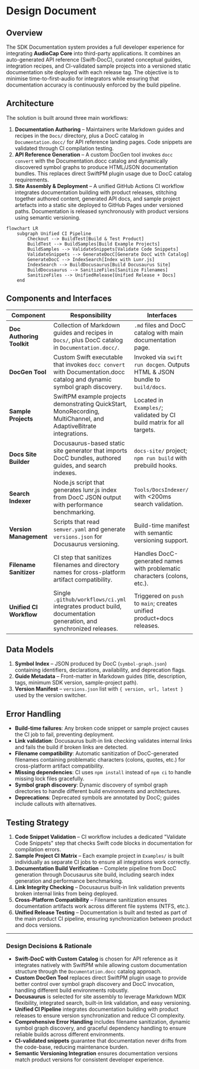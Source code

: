 # Design Document

## Overview

The SDK Documentation system provides a full developer experience for integrating **AudioCap Core** into third-party applications. It combines an auto-generated API reference (Swift-DocC), curated conceptual guides, integration recipes, and CI-validated sample projects into a versioned static documentation site deployed with each release tag. The objective is to minimise time-to-first-audio for integrators while ensuring that documentation accuracy is continuously enforced by the build pipeline.

## Architecture

The solution is built around three main workflows:

1. **Documentation Authoring** – Maintainers write Markdown guides and recipes in the `Docs/` directory, plus a DocC catalog in `Documentation.docc/` for API reference landing pages. Code snippets are validated through CI compilation testing.
2. **API Reference Generation** – A custom DocGen tool invokes `docc convert` with the Documentation.docc catalog and dynamically discovered symbol graphs to produce HTML/JSON documentation bundles. This replaces direct SwiftPM plugin usage due to DocC catalog requirements.
3. **Site Assembly & Deployment** – A unified GitHub Actions CI workflow integrates documentation building with product releases, stitching together authored content, generated API docs, and sample project artefacts into a static site deployed to GitHub Pages under versioned paths. Documentation is released synchronously with product versions using semantic versioning.

```mermaid
flowchart LR
    subgraph Unified CI Pipeline
        Checkout --> BuildTest[Build & Test Product]
        BuildTest --> BuildSamples[Build Example Projects]
        BuildSamples --> ValidateSnippets[Validate Code Snippets]
        ValidateSnippets --> GenerateDocC[Generate DocC with Catalog]
        GenerateDocC --> IndexSearch[Index with Lunr.js]
        IndexSearch --> BuildDocusaurus[Build Docusaurus Site]
        BuildDocusaurus --> SanitizeFiles[Sanitize Filenames]
        SanitizeFiles --> UnifiedRelease[Unified Release + Docs]
    end
```

## Components and Interfaces

| Component | Responsibility | Interfaces |
|-----------|---------------|------------|
| **Doc Authoring Toolkit** | Collection of Markdown guides and recipes in `Docs/`, plus DocC catalog in `Documentation.docc/`. | `.md` files and DocC catalog with main documentation page. |
| **DocGen Tool** | Custom Swift executable that invokes `docc convert` with Documentation.docc catalog and dynamic symbol graph discovery. | Invoked via `swift run docgen`. Outputs HTML & JSON bundle to `build/docs`. |
| **Sample Projects** | SwiftPM example projects demonstrating QuickStart, MonoRecording, MultiChannel, and AdaptiveBitrate integrations. | Located in `Examples/`; validated by CI build matrix for all targets. |
| **Docs Site Builder** | Docusaurus-based static site generator that imports DocC bundles, authored guides, and search indexes. | `docs-site/` project; `npm run build` with prebuild hooks. |
| **Search Indexer** | Node.js script that generates lunr.js index from DocC JSON output with performance benchmarking. | `Tools/DocsIndexer/` with <200ms search validation. |
| **Version Management** | Scripts that read `semver.yaml` and generate `versions.json` for Docusaurus versioning. | Build-time manifest with semantic versioning support. |
| **Filename Sanitizer** | CI step that sanitizes filenames and directory names for cross-platform artifact compatibility. | Handles DocC-generated names with problematic characters (colons, etc.). |
| **Unified CI Workflow** | Single `.github/workflows/ci.yml` integrates product build, documentation generation, and synchronized releases. | Triggered on `push` to `main`; creates unified product+docs releases. |

## Data Models

1. **Symbol Index** – JSON produced by DocC (`symbol-graph.json`) containing identifiers, declarations, availability, and deprecation flags.
2. **Guide Metadata** – Front-matter in Markdown guides (title, description, tags, minimum SDK version, sample-project path).
3. **Version Manifest** – `versions.json` list with `{ version, url, latest }` used by the version switcher.

## Error Handling

* **Build-time failures**: Any broken code snippet or sample project causes the CI job to fail, preventing deployment.
* **Link validation**: Docusaurus built-in link checking validates internal links and fails the build if broken links are detected.
* **Filename compatibility**: Automatic sanitization of DocC-generated filenames containing problematic characters (colons, quotes, etc.) for cross-platform artifact compatibility.
* **Missing dependencies**: CI uses `npm install` instead of `npm ci` to handle missing lock files gracefully.
* **Symbol graph discovery**: Dynamic discovery of symbol graph directories to handle different build environments and architectures.
* **Deprecations**: Deprecated symbols are annotated by DocC; guides include callouts with alternatives.

## Testing Strategy

1. **Code Snippet Validation** – CI workflow includes a dedicated "Validate Code Snippets" step that checks Swift code blocks in documentation for compilation errors.
2. **Sample Project CI Matrix** – Each example project in `Examples/` is built individually as separate CI jobs to ensure all integrations work correctly.
3. **Documentation Build Verification** – Complete pipeline from DocC generation through Docusaurus site build, including search index generation and performance benchmarking.
4. **Link Integrity Checking** – Docusaurus built-in link validation prevents broken internal links from being deployed.
5. **Cross-Platform Compatibility** – Filename sanitization ensures documentation artifacts work across different file systems (NTFS, etc.).
6. **Unified Release Testing** – Documentation is built and tested as part of the main product CI pipeline, ensuring synchronization between product and docs versions.

---

### Design Decisions & Rationale

* **Swift-DocC with Custom Catalog** is chosen for API reference as it integrates natively with SwiftPM while allowing custom documentation structure through the `Documentation.docc` catalog approach.
* **Custom DocGen Tool** replaces direct SwiftPM plugin usage to provide better control over symbol graph discovery and DocC invocation, handling different build environments robustly.
* **Docusaurus** is selected for site assembly to leverage Markdown MDX flexibility, integrated search, built-in link validation, and easy versioning.
* **Unified CI Pipeline** integrates documentation building with product releases to ensure version synchronization and reduce CI complexity.
* **Comprehensive Error Handling** includes filename sanitization, dynamic symbol graph discovery, and graceful dependency handling to ensure reliable builds across different environments.
* **CI-validated snippets** guarantee that documentation never drifts from the code-base, reducing maintenance burden.
* **Semantic Versioning Integration** ensures documentation versions match product versions for consistent developer experience.
